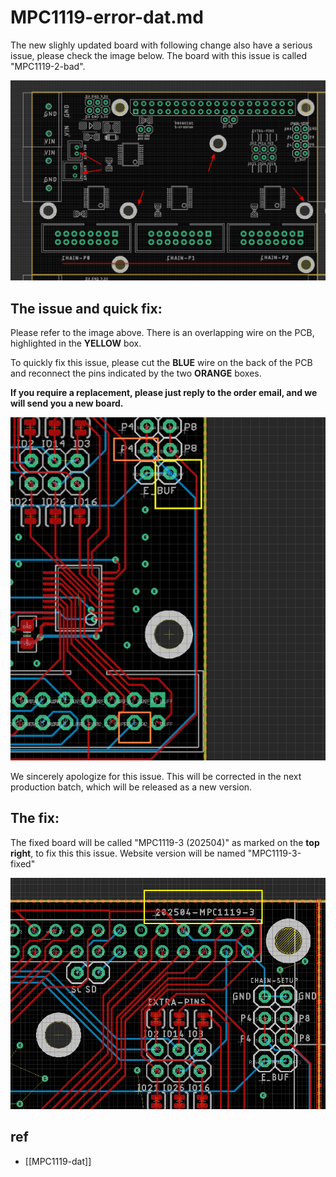 
# MPC1119-error-dat.md


The new slighly updated board with following change also have a serious issue, please check the image below. The board with this issue is called "MPC1119-2-bad".

![](2025-04-28-12-29-05.png)

## The issue and quick fix: 

Please refer to the image above. There is an overlapping wire on the PCB, highlighted in the **YELLOW** box.

To quickly fix this issue, please cut the **BLUE** wire on the back of the PCB and reconnect the pins indicated by the two **ORANGE** boxes.

**If you require a replacement, please just reply to the order email, and we will send you a new board.**


![](2025-04-28-12-13-11.png)

We sincerely apologize for this issue. This will be corrected in the next production batch, which will be released as a new version.

## The fix:

The fixed board will be called "MPC1119-3 (202504)" as marked on the **top right**, to fix this this issue. Website version will be named "MPC1119-3-fixed"

![](2025-04-28-12-38-49.png)


## ref 

- [[MPC1119-dat]]